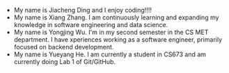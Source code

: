 - My name is Jiacheng Ding and I enjoy coding!!!!
- My name is Xiang Zhang. I am continuously learning and expanding my knowledge in software engineering and data science.
- My name is Yongjing Wu. I'm in my second semester in the CS MET department. I have xperiences working as a software engineer, primarily focused on backend development.
- My name is Yueyang He. I am currently a student in CS673 and am currently doing Lab 1 of Git/GitHub.
